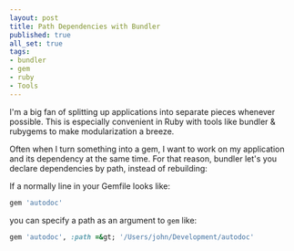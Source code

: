 ```yaml
---
layout: post
title: Path Dependencies with Bundler
published: true
all_set: true
tags:
- bundler
- gem
- ruby
- Tools
---
```


I'm a big fan of splitting up applications into separate pieces whenever
possible.  This is especially convenient in Ruby with tools like bundler &amp;
rubygems to make modularization a breeze.

Often when I turn something into a gem, I want to work on my application and its
dependency at the same time.  For that reason, bundler let's you declare
dependencies by path, instead of rebuilding:

If a normally line in your Gemfile looks like:

``` ruby
gem 'autodoc'
```

you can specify a path as an argument to `gem` like:

``` ruby
gem 'autodoc', :path =&gt; '/Users/john/Development/autodoc'
```
